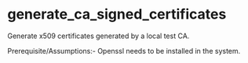 # generate_ca_signed_certificates
Generate x509 certificates generated by a local test CA.

Prerequisite/Assumptions:- Openssl needs to be installed in the system.
